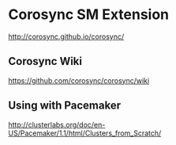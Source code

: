 # Corosync SM Extension 

http://corosync.github.io/corosync/

## Corosync Wiki

https://github.com/corosync/corosync/wiki


## Using with Pacemaker

http://clusterlabs.org/doc/en-US/Pacemaker/1.1/html/Clusters_from_Scratch/

